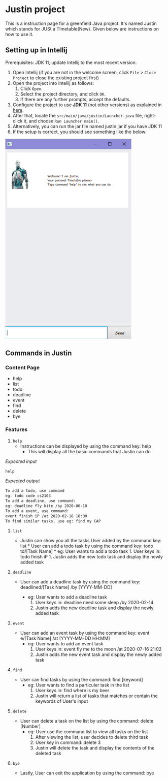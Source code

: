 # Justin project

This is a instruction page for a greenfield Java project. It's named Justin which stands for JUSt a TImetable(New). Given below are instructions on how to use it.

## Setting up in Intellij

Prerequisites: JDK 11, update Intellij to the most recent version.

1. Open Intellij (if you are not in the welcome screen, click `File` > `Close Project` to close the existing project first)
1. Open the project into Intellij as follows:
   1. Click `Open`.
   1. Select the project directory, and click `OK`.
   1. If there are any further prompts, accept the defaults.
1. Configure the project to use **JDK 11** (not other versions) as explained in [here](https://www.jetbrains.com/help/idea/sdk.html#set-up-jdk).
1. After that, locate the `src/main/java/justin/Launcher.java` file, right-click it, and choose `Run Launcher.main()`. 
1. Alternatively, you can run the jar file named justin.jar if you have JDK 11
1. If the setup is correct, you should see something like the below:

![Justin Image](https://github.com/mrweikiat/ip/blob/master/docs/Ui.png)



## Commands in Justin 

### Content Page
* help
* list
* todo
* deadline
* event
* find
* delete
* bye

### Features 

1. `help`
   * Instructions can be displayed by using the command key: help
      * This will display all the basic commands that Justin can do
 
*Expected input*
````
help
````
*Expected output*
````
To add a todo, use command
eg: todo code cs2103
To add a deadline, use command:
eg: deadline fly kite /by 2020-06-10
To add a event, use command:
event finish iP /at 2020-02-18 18:00
To find similar tasks, use eg: find my CAP
````

1. `list`
   * Justin can show you all the tasks User added by the command key: list
         * User can add a todo task by using the command key: todo td/[Task Name]
         * eg: User wants to add a todo task
              1. User keys in: todo finish iP 
              1. Justin adds the new todo task and display the newly added task
1. `deadline`
   * User can add a deadline task by using the command key: deadline<space>d/[Task Name] /by [YYYY-MM-DD]
      * eg: User wants to add a deadline task
         1. User keys in: deadline need some sleep /by 2020-02-14
         1. Justin adds the new deadline task and display the newly added task

1. `event`
   * User can add an event task by using the command key: event e/[Task Name] /at [YYYY-MM-DD HH:MM]
      * eg: User wants to add an event task
         1. User keys in: event fly me to the moon /at 2020-07-16 21:02
         2. Justin adds the new event task and display the newly added task

1. `find`
   * User can find tasks by using the command: find [keyword]
      * eg: User wants to find a particuler task in the list
         1. User keys in: find where is my beer
         2. Justin will return a list of tasks that matches or contain the keywords of User's input

1. `delete`
   * User can delete a task on the list by using the command: delete [Number]
      * eg: User use the command list to view all tasks on the list
         1. After viewing the list, user decides to delete third task
         2. User key in command: delete 3
         3. Justin will delete the task and display the contents of the deleted task

1. `bye`
   * Lastly, User can exit the application by using the command: bye

